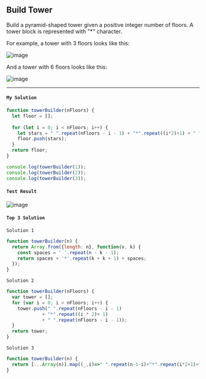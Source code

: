 ## Build Tower

Build a pyramid-shaped tower given a positive integer number of floors. A tower block is represented with "*" character.

For example, a tower with 3 floors looks like this:

![image](https://user-images.githubusercontent.com/99033220/171567986-7ac061be-775b-4745-a53b-116d957a42dc.png)

And a tower with 6 floors looks like this:

![image](https://user-images.githubusercontent.com/99033220/171568025-32f4e9b3-e4f1-4d61-befa-c4e525b657bd.png)

---
#### `My Solution`
```JavaScript
function towerBuilder(nFloors) {
  let floor = [];
  
  for (let i = 0; i < nFloors; i++) {
    let stars = " ".repeat(nFloors - i - 1) + "*".repeat((i*2)+1) + " ".repeat(nFloors - i - 1);
    floor.push(stars);
  }
  return floor;
}

console.log(towerBuilder(1));
console.log(towerBuilder(2));
console.log(towerBuilder(3));
```
#### `Test Result`
![image](https://user-images.githubusercontent.com/99033220/171568206-b5ce4abb-1ccd-4824-bdaf-5bdf7d80a869.png)

#### `Top 3 Solution`
`Solution 1`
```JavaScript
function towerBuilder(n) {
  return Array.from({length: n}, function(v, k) {
    const spaces = ' '.repeat(n - k - 1);
    return spaces + '*'.repeat(k + k + 1) + spaces;
  });
}
```
`Solution 2`
```JavaScript
function towerBuilder(nFloors) {
  var tower = [];
  for (var i = 0; i < nFloors; i++) {
    tower.push(" ".repeat(nFloors - i - 1)
             + "*".repeat((i * 2)+ 1)
             + " ".repeat(nFloors - i - 1));
  }
  return tower;
}
```

`Solution 3`
```JavaScript
function towerBuilder(n) {
  return [...Array(n)].map((_,i)=>" ".repeat(n-1-i)+"*".repeat(i*2+1)+" ".repeat(n-1-i))
}
```

